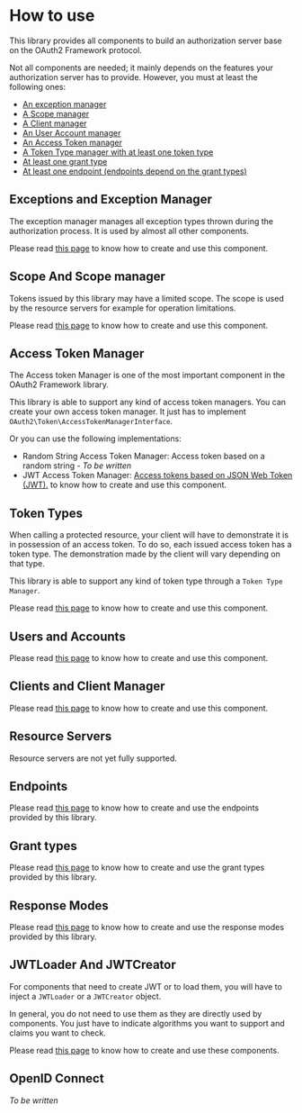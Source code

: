 # How to use

This library provides all components to build an authorization server base on the OAuth2 Framework protocol.

Not all components are needed; it mainly depends on the features your authorization server has to provide.
However, you must at least the following ones:

* [An exception manager](#exceptions-and-exception-manager)
* [A Scope manager](#scope-and-scope-manager)
* [A Client manager](#clients-and-client-manager)
* [An User Account manager](#users-and-accounts)
* [An Access Token manager](#access-token-manager)
* [A Token Type manager with at least one token type](#token-types)
* [At least one grant type](#grant-types)
* [At least one endpoint (endpoints depend on the grant types)](#endpoints)

## Exceptions and Exception Manager

The exception manager manages all exception types thrown during the authorization process.
It is used by almost all other components.

Please read [this page](component/exception.md) to know how to create and use this component.

## Scope And Scope manager

Tokens issued by this library may have a limited scope.
The scope is used by the resource servers for example for operation limitations.

Please read [this page](component/scope.md) to know how to create and use this component.

## Access Token Manager

The Access token Manager is one of the most important component in the OAuth2 Framework library.

This library is able to support any kind of access token managers.
You can create your own access token manager. It just has to implement `OAuth2\Token\AccessTokenManagerInterface`.

Or you can use the following implementations:

* Random String Access Token Manager: Access token based on a random string - *To be written*
* JWT Access Token Manager: [Access tokens based on JSON Web Token (JWT).](component/jwt_access_token_manager.md) to know how to create and use this component.

## Token Types

When calling a protected resource, your client will have to demonstrate it is in possession of an access token.
To do so, each issued access token has a token type. The demonstration made by the client will vary depending on that type.

This library is able to support any kind of token type through a `Token Type Manager`.

Please read [this page](component/token_type/manager.md) to know how to create and use this component.

## Users and Accounts

Please read [this page](component/user_account/manager.md) to know how to create and use this component.

## Clients and Client Manager

Please read [this page](component/client/manager.md) to know how to create and use this component.

## Resource Servers

Resource servers are not yet fully supported.

## Endpoints

Please read [this page](component/endpoint/endpoints.md) to know how to create and use the endpoints provided by this library.

## Grant types

Please read [this page](component/grant/types.md) to know how to create and use the grant types provided by this library.

## Response Modes

Please read [this page](component/response_mode/manager.md) to know how to create and use the response modes provided by this library.

## JWTLoader And JWTCreator

For components that need to create JWT or to load them, you will have to inject a `JWTLoader` or a `JWTCreator` object.

In general, you do not need to use them as they are directly used by components. You just have to indicate algorithms you want to support
and claims you want to check.

Please read [this page](component/jwt_loader_and_creator.md) to know how to create and use these components.

## OpenID Connect

*To be written*
